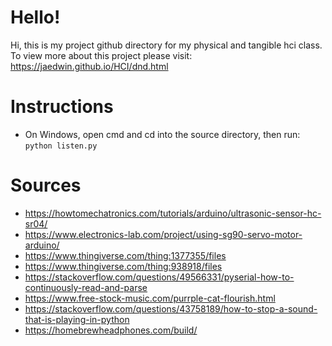 # Hello!
Hi, this is my project github directory for my physical and tangible hci class. To view more about this project please visit: https://jaedwin.github.io/HCI/dnd.html

# Instructions
+ On Windows, open cmd and cd into the source directory, then run: `python listen.py`

# Sources
+ https://howtomechatronics.com/tutorials/arduino/ultrasonic-sensor-hc-sr04/
+ https://www.electronics-lab.com/project/using-sg90-servo-motor-arduino/
+ https://www.thingiverse.com/thing:1377355/files
+ https://www.thingiverse.com/thing:938918/files
+ https://stackoverflow.com/questions/49566331/pyserial-how-to-continuously-read-and-parse
+ https://www.free-stock-music.com/purrple-cat-flourish.html
+ https://stackoverflow.com/questions/43758189/how-to-stop-a-sound-that-is-playing-in-python
+ https://homebrewheadphones.com/build/
